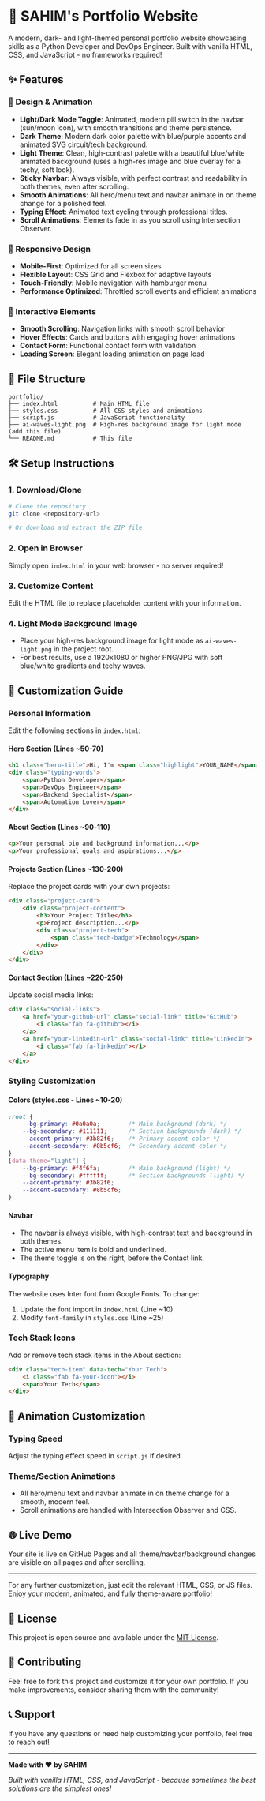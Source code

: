 # 🌟 SAHIM's Portfolio Website

A modern, dark- and light-themed personal portfolio website showcasing skills as a Python Developer and DevOps Engineer. Built with vanilla HTML, CSS, and JavaScript - no frameworks required!

## ✨ Features

### 🎨 Design & Animation
- **Light/Dark Mode Toggle**: Animated, modern pill switch in the navbar (sun/moon icon), with smooth transitions and theme persistence.
- **Dark Theme**: Modern dark color palette with blue/purple accents and animated SVG circuit/tech background.
- **Light Theme**: Clean, high-contrast palette with a beautiful blue/white animated background (uses a high-res image and blue overlay for a techy, soft look).
- **Sticky Navbar**: Always visible, with perfect contrast and readability in both themes, even after scrolling.
- **Smooth Animations**: All hero/menu text and navbar animate in on theme change for a polished feel.
- **Typing Effect**: Animated text cycling through professional titles.
- **Scroll Animations**: Elements fade in as you scroll using Intersection Observer.

### 📱 Responsive Design
- **Mobile-First**: Optimized for all screen sizes
- **Flexible Layout**: CSS Grid and Flexbox for adaptive layouts
- **Touch-Friendly**: Mobile navigation with hamburger menu
- **Performance Optimized**: Throttled scroll events and efficient animations

### 🚀 Interactive Elements
- **Smooth Scrolling**: Navigation links with smooth scroll behavior
- **Hover Effects**: Cards and buttons with engaging hover animations
- **Contact Form**: Functional contact form with validation
- **Loading Screen**: Elegant loading animation on page load

## 📁 File Structure

```
portfolio/
├── index.html          # Main HTML file
├── styles.css          # All CSS styles and animations
├── script.js           # JavaScript functionality
├── ai-waves-light.png  # High-res background image for light mode (add this file)
└── README.md           # This file
```

## 🛠️ Setup Instructions

### 1. Download/Clone
```bash
# Clone the repository
git clone <repository-url>

# Or download and extract the ZIP file
```

### 2. Open in Browser
Simply open `index.html` in your web browser - no server required!

### 3. Customize Content
Edit the HTML file to replace placeholder content with your information.

### 4. Light Mode Background Image
- Place your high-res background image for light mode as `ai-waves-light.png` in the project root.
- For best results, use a 1920x1080 or higher PNG/JPG with soft blue/white gradients and techy waves.

## 🎯 Customization Guide

### Personal Information
Edit the following sections in `index.html`:

#### Hero Section (Lines ~50-70)
```html
<h1 class="hero-title">Hi, I'm <span class="highlight">YOUR_NAME</span></h1>
<div class="typing-words">
    <span>Python Developer</span>
    <span>DevOps Engineer</span>
    <span>Backend Specialist</span>
    <span>Automation Lover</span>
</div>
```

#### About Section (Lines ~90-110)
```html
<p>Your personal bio and background information...</p>
<p>Your professional goals and aspirations...</p>
```

#### Projects Section (Lines ~130-200)
Replace the project cards with your own projects:
```html
<div class="project-card">
    <div class="project-content">
        <h3>Your Project Title</h3>
        <p>Project description...</p>
        <div class="project-tech">
            <span class="tech-badge">Technology</span>
        </div>
    </div>
</div>
```

#### Contact Section (Lines ~220-250)
Update social media links:
```html
<div class="social-links">
    <a href="your-github-url" class="social-link" title="GitHub">
        <i class="fab fa-github"></i>
    </a>
    <a href="your-linkedin-url" class="social-link" title="LinkedIn">
        <i class="fab fa-linkedin"></i>
    </a>
</div>
```

### Styling Customization

#### Colors (styles.css - Lines ~10-20)
```css
:root {
    --bg-primary: #0a0a0a;        /* Main background (dark) */
    --bg-secondary: #111111;      /* Section backgrounds (dark) */
    --accent-primary: #3b82f6;    /* Primary accent color */
    --accent-secondary: #8b5cf6;  /* Secondary accent color */
}
[data-theme="light"] {
    --bg-primary: #f4f6fa;        /* Main background (light) */
    --bg-secondary: #ffffff;      /* Section backgrounds (light) */
    --accent-primary: #3b82f6;
    --accent-secondary: #8b5cf6;
}
```

#### Navbar
- The navbar is always visible, with high-contrast text and background in both themes.
- The active menu item is bold and underlined.
- The theme toggle is on the right, before the Contact link.

#### Typography
The website uses Inter font from Google Fonts. To change:
1. Update the font import in `index.html` (Line ~10)
2. Modify `font-family` in `styles.css` (Line ~25)

### Tech Stack Icons
Add or remove tech stack items in the About section:
```html
<div class="tech-item" data-tech="Your Tech">
    <i class="fab fa-your-icon"></i>
    <span>Your Tech</span>
</div>
```

## 🎨 Animation Customization

### Typing Speed
Adjust the typing effect speed in `script.js` if desired.

### Theme/Section Animations
- All hero/menu text and navbar animate in on theme change for a smooth, modern feel.
- Scroll animations are handled with Intersection Observer and CSS.

## 🌐 Live Demo
Your site is live on GitHub Pages and all theme/navbar/background changes are visible on all pages and after scrolling.

---

For any further customization, just edit the relevant HTML, CSS, or JS files. Enjoy your modern, animated, and fully theme-aware portfolio!

## 📄 License

This project is open source and available under the [MIT License](LICENSE).

## 🤝 Contributing

Feel free to fork this project and customize it for your own portfolio. If you make improvements, consider sharing them with the community!

## 📞 Support

If you have any questions or need help customizing your portfolio, feel free to reach out!

---

**Made with ❤️ by SAHIM**

*Built with vanilla HTML, CSS, and JavaScript - because sometimes the best solutions are the simplest ones!* 